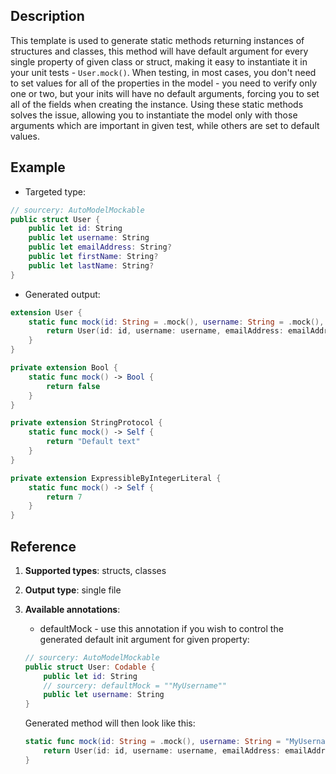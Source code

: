 ## Description
This template is used to generate static methods returning instances of structures and classes, this method  will have default argument for every single property of given class or struct, making it easy to instantiate it in your unit tests - `User.mock()`. When testing, in most cases, you don't need to set values for all of the properties in the model - you need to verify only one or two, but your inits will have no default arguments, forcing you to set all of the fields when creating the instance. Using these static methods solves the issue, allowing you to instantiate the model only with those arguments which are important in given test, while others are set to default values.

## Example
- Targeted type:

```swift
// sourcery: AutoModelMockable
public struct User {
    public let id: String
    public let username: String
    public let emailAddress: String?
    public let firstName: String?
    public let lastName: String?
}

```

- Generated output:

```swift
extension User {
    static func mock(id: String = .mock(), username: String = .mock(), emailAddress: String? = nil, firstName: String? = nil, lastName: String? = nil) -> User {
        return User(id: id, username: username, emailAddress: emailAddress, firstName: firstName, lastName: lastName)
    }
}

private extension Bool {
    static func mock() -> Bool {
        return false
    }
}

private extension StringProtocol {
    static func mock() -> Self {
        return "Default text"
    }
}

private extension ExpressibleByIntegerLiteral {
    static func mock() -> Self {
        return 7
    }
}

```

## Reference

1. **Supported types**: structs, classes
2. **Output type**: single file
3. **Available annotations**:
	- defaultMock - use this annotation if you wish to control the generated default init argument for given property:

	```swift
	// sourcery: AutoModelMockable
	public struct User: Codable {
		public let id: String
		// sourcery: defaultMock = ""MyUsername""
		public let username: String
	}
	```
	Generated method will then look like this:

	```swift
    static func mock(id: String = .mock(), username: String = "MyUsername") -> User {
        return User(id: id, username: username, emailAddress: emailAddress, firstName: firstName, lastName: lastName)
    }

	```
